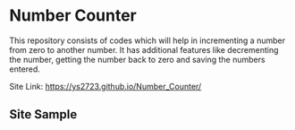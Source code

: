 # Number Counter
This repository consists of codes which will help in incrementing a number from zero to another number. It has additional features like decrementing the number, getting the number back to zero and saving the numbers entered. 

Site Link: https://ys2723.github.io/Number_Counter/

## Site Sample

